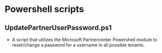 # Powershell scripts
## UpdatePartnerUserPassword.ps1
* A script that utilizes the Microsoft Partnercenter Powershell module to reset/change a password for a username in all possible tenants.
